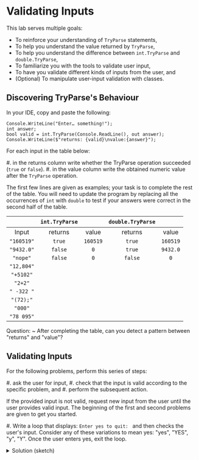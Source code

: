 #  Validating Inputs

This lab serves multiple goals:

- To reinforce your understanding of `TryParse` statements,
- To help you understand the value returned by `TryParse`,
- To help you understand the difference between `int.TryParse` and `double.TryParse`,
- To familiarize you with the tools to validate user input,
- To have you validate different kinds of inputs from the user, and
- (Optional) To manipulate user-input validation with classes.


## Discovering TryParse's Behaviour

In your IDE, copy and paste the following:

```
Console.WriteLine("Enter… something!");
int answer;
bool valid = int.TryParse(Console.ReadLine(), out answer);
Console.WriteLine($"returns: {valid}\nvalue:{answer}");
```

For each input in the table below:

#. in the returns column write whether the TryParse operation succeeded (`true` or `false`).
#. in the value column write the obtained numeric value after the `TryParse` operation.

The first few lines are given as examples; your task is to complete the rest of the table.
You will need to update the program by replacing all the occurrences of `int` with `double` to test if your answers were correct in the second half of the table.
 
|            | `int.TryParse` |          | `double.TryParse` |          |
| :---:      | :---:          | :---:    | :---:             | :---:    |
| Input      | returns        | value    | returns           | value    |
| `"160519"` | `true`         | `160519` | `true`            | `160519` |
| `"9432.0"` | `false`        | `0`      | `true`            | `9432.0` |
| `"nope"`   | `false`        | `0`      | `false`           | `0`      |
| `"12,804"` |                |          |                   |          |
| `"+5102"`  |                |          |                   |          |
| `"2+2"`    |                |          |                   |          |
| `" -322 "` |                |          |                   |          |
| `"(72);"`  |                |          |                   |          |
| `"000"`    |                |          |                   |          |
| `"78 095"` |                |          |                   |          |

Question:
~  After completing the table, can you detect a pattern between "returns" and "value"?

## Validating Inputs

For the following problems, perform this series of steps:

#. ask the user for input,
#. check that the input is valid according to the specific problem, and
#. perform the subsequent action.

If the provided input is not valid, request new input from the user until the user provides valid input.
The beginning of the first and second problems are given to get you started.

#. Write a loop that displays: `Enter yes to quit: ` and then checks the user's input. Consider any of these variations to mean yes: "yes", "YES", "y", "Y". Once the user enters yes, exit the loop.
    <details><summary>Solution (sketch)</summary>

    ```
    Console.WriteLine("Enter yes to quit.");
    string answer;
    answer = Console.ReadLine();
    while (answer != "yes"){
        Console.WriteLine("Enter yes to quit.");
        answer = Console.ReadLine();
    }
    Console.WriteLine("You exit the program.");
    // Note that this program is not a complete solution: "YES", "y" or "Y"
    // does not make the program quit.
    ```

    </details>

#. Ask the user to enter a positive integer between (and including) 2 and 100. Validate the input, compute the sum of integers starting from 1 up to the integer the user entered, and display that sum. Here are examples:

    - if the user enters 5, compute: 1 + 2 + 3 + 4 + 5, then display 15 on the screen
    - if the user enters 8, compute: 1 + 2 + 3 + 4 + 5 + 6 + 7 + 8, then display 36 on the screen
    
    <details><summary>Solution (sketch)</summary>

    ```
    Console.WriteLine("Enter a number between 2 and 100.");
    int answer;
    answer = int.Parse(Console.ReadLine());
    while (answer < 2){
        Console.WriteLine("That number is too small!");
        Console.WriteLine("Enter a number between 2 and 100.");
        answer = int.Parse(Console.ReadLine());
    }
    Console.WriteLine("You exit the program.");
    // Note that this program is not a complete solution.
    // Values greater than 100 are not rejected,
    // And the final calculation is not done.
    ```

    </details>

#. Do the following problem using the `decimal` type. Ask the user to enter any numbers which can be positive, negative, or zero. Ignore all non-numeric inputs using `TryParse`.
Choose an appropriate sentinel value to enable the user to indicate when they are done. Compute and display the average of all the numbers that the user entered. If the user didn't enter any numbers, display "You did not enter any numbers".
    
    Here is an example of the desired execution, where the user input is underlined, and hitting "enter" is represented by ↵:

    ```text
    Please enter a number, or "Done" to exit:
    8̲↵
    Please enter a number, or "Done" to exit:
    2̲↵
    Please enter a number, or "Done" to exit:
    H̲o̲l̲d̲ ̲o̲n̲↵
    Please enter a number, or "Done" to exit:
    -̲5̲↵
    Please enter a number, or "Done" to exit:
    D̲o̲n̲e̲

    The average of the numbers you entered is 1.66666666667.
    ```

## Pushing Further (Optional)

This part is focused on input validation with classes.
It requires reading a lengthy (but not very complicated) class implementation and then, improving it.
It is _difficult_ and is designed to offer an interesting challenge. However, you should be able to complete such exercises by the end of the semester without too many difficulties.

Start by downloading the [LoanCalculator](./code/projects/LoanCalculator.zip) solution which mixes classes and decision structures.
Spend some time studying the implementation to understand _what_ the program is doing and _how_ it is doing it.

Next edit the `Program.cs` file of the `LoanCalculator` solution to add the following validation features:

#. Users that enter a value other than `A`, `a`, `H`, `h`, `O`, or `o` for the loan type will be asked again; they will be asked until they give a valid answer.
#. Users that enter a credit score that is not between 300 and 850, or one that is not an integer, will be asked again; they will be asked until they give a valid answer.
#. Users that enter an amount needed or a down payment that is not a decimal, or is a negative decimal, will be asked again; they will be asked until they give a valid answer.
#. (Optional) Use the [ToLower()](https://docs.microsoft.com/en-us/dotnet/api/system.char.tolower?view=netframework-4.7.2) or [ToUpper()](https://docs.microsoft.com/en-us/dotnet/api/system.char.toupper?view=netframework-4.7.2) methods of the `char` class to make the program more readable -- you will be able to greatly simplify the `if` statement that checks the loan type.
#. (Optional, hard) Write a method for the Loan class that takes a character as an argument, and returns the string describing the type of loan designated by that character. Then, use this method in the `ToString` method and in the application program instead of doing it manually.

<details><summary>Solution (sketch)</summary>
You can find a possible solution [in this archive](./code/projects/Solution_LoanCalculator.zip).
</details>
